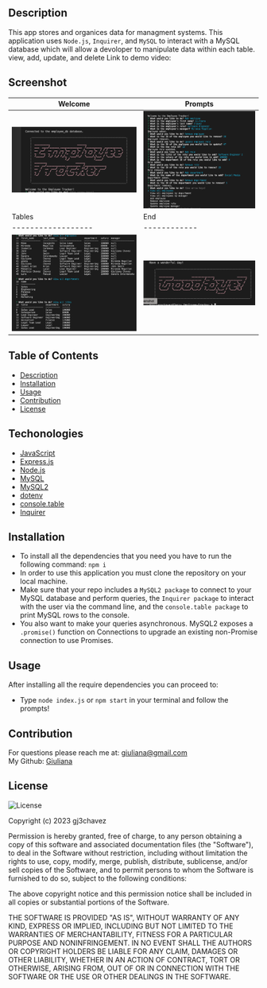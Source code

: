## Description
   This app stores and organices data for managment systems. This application uses `Node.js`, `Inquirer`, and `MySQL` to interact with a MySQL database which will allow a devoloper to manipulate data within each table. view, add, update, and delete 
   Link to demo video: 


## Screenshot

|      Welcome     |   Prompts  |
|------------------|------------|
|![Employee Tracker](./assets/Welcome-shot.png)|![Employee Tracker](./assets/Prompts-shot.png)
|       Tables     |     End    |
|------------------|------------|
|![Employee Tracker](./assets/Tables-shot.png)|![Employee Tracker](./assets/Goodbye-shot.png)



## Table of Contents
  - [Description](#Description)
  - [Installation](#Installation)
  - [Usage](#Usage)
  - [Contribution](#Contribution)
  - [License](#License)
 

## Techonologies
* [JavaScript](https://developer.mozilla.org/en-US/docs/Web/JavaScript)
* [Express.js](https://expressjs.com/)
* [Node.js](https://nodejs.org/en/)
* [MySQL](https://www.mysql.com/)
* [MySQL2](https://www.npmjs.com/package/mysql2#installation)
* [dotenv](https://www.npmjs.com/package/dotenv)
* [console.table](https://www.npmjs.com/package/console.table)
* [Inquirer](https://www.npmjs.com/package/inquirer)


## Installation 
* To install all the dependencies that you need you have to run the following command: `npm i`
* In order to use this application you must clone the repository on your local machine.
* Make sure that your repo includes a `MySQL2 package` to connect to your MySQL database and perform queries, the `Inquirer package` to interact with the user via the command line, and the `console.table package` to print MySQL rows to the console.
* You also want to make your queries asynchronous. MySQL2 exposes a `.promise()` function on Connections to upgrade an existing non-Promise connection to use Promises.


## Usage
After installing all the require dependencies you can proceed to:
* Type `node index.js` or `npm start` in your terminal and follow the prompts!


## Contribution
For questions please reach me at: giuliana@gmail.com <br/>
My Github: [Giuliana](https://github.com/gj3chavez)


## License
  ![License](https://img.shields.io/badge/License%20-MIT-orange)
  
  Copyright (c) 2023 gj3chavez

Permission is hereby granted, free of charge, to any person obtaining a copy
of this software and associated documentation files (the "Software"), to deal
in the Software without restriction, including without limitation the rights
to use, copy, modify, merge, publish, distribute, sublicense, and/or sell
copies of the Software, and to permit persons to whom the Software is
furnished to do so, subject to the following conditions:

The above copyright notice and this permission notice shall be included in all
copies or substantial portions of the Software.

THE SOFTWARE IS PROVIDED "AS IS", WITHOUT WARRANTY OF ANY KIND, EXPRESS OR
IMPLIED, INCLUDING BUT NOT LIMITED TO THE WARRANTIES OF MERCHANTABILITY,
FITNESS FOR A PARTICULAR PURPOSE AND NONINFRINGEMENT. IN NO EVENT SHALL THE
AUTHORS OR COPYRIGHT HOLDERS BE LIABLE FOR ANY CLAIM, DAMAGES OR OTHER
LIABILITY, WHETHER IN AN ACTION OF CONTRACT, TORT OR OTHERWISE, ARISING FROM,
OUT OF OR IN CONNECTION WITH THE SOFTWARE OR THE USE OR OTHER DEALINGS IN THE
SOFTWARE.